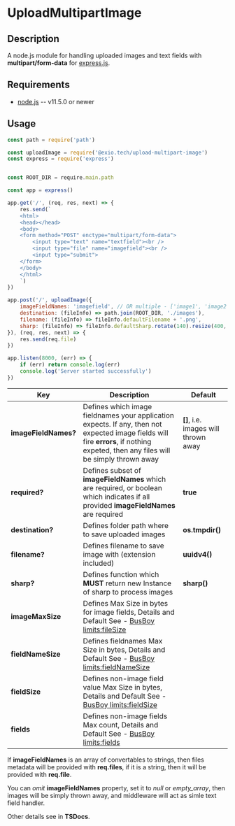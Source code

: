 # UploadMultipartImage

## Description
A node.js module for handling uploaded images and text fields with
**multipart/form-data** for [express.js](express).

## Requirements
- [node.js](https://nodejs.org/) -- v11.5.0 or newer

## Usage
```javascript
const path = require('path')

const uploadImage = require('@exio.tech/upload-multipart-image')
const express = require('express')


const ROOT_DIR = require.main.path

const app = express()

app.get('/', (req, res, next) => {
    res.send(`
    <html>
    <head></head>
    <body>
    <form method="POST" enctype="multipart/form-data">
        <input type="text" name="textfield"><br />
        <input type="file" name="imagefield"><br />
        <input type="submit">
    </form>
    </body>
    </html>
    `)
})

app.post('/', uploadImage({
    imageFieldNames: 'imagefield', // OR multiple - ['image1', 'image2']
    destination: (fileInfo) => path.join(ROOT_DIR, './images'),
    filename: (fileInfo) => fileInfo.defaultFilename + '.png',
    sharp: (fileInfo) => fileInfo.defaultSharp.rotate(140).resize(400, 400).png(),
}), (req, res, next) => {
    res.send(req.file)
})

app.listen(8000, (err) => {
    if (err) return console.log(err)
    console.log('Server started successfully')
})
```
Key | Description | Default
---| ---| ---|
**imageFieldNames?** | Defines which image fieldnames your application expects. If any, then not expected image fields will fire **errors**, if nothing expeted, then any files will be simply thrown away | **[]**, i.e. images will thrown away
**required?** | Defines subset of **imageFieldNames** which are required, or boolean which indicates if all provided **imageFieldNames** are required | **true**
**destination?** | Defines folder path where to save uploaded images | **os.tmpdir()**
**filename?** | Defines filename to save image with (extension included) | **uuidv4()**
**sharp?** | Defines function which **MUST** return new Instance of sharp to process images | **sharp()**
**imageMaxSize** | Defines Max Size in bytes for image fields, Details and Default See - [BusBoy limits:fileSize](busboy-options)
**fieldNameSize** | Defines fieldnames Max Size in bytes, Details and Default See - [BusBoy limits:fieldNameSize](busboy-options)
**fieldSize** | Defines non-image field value Max Size in bytes, Details and Default See - [BusBoy limits:fieldSize](busboy-options)
**fields** | Defines non-image fields Max count, Details and Default See - [BusBoy limits:fields](busboy-options)

If **imageFieldNames** is an array of convertables to strings, then files metadata will be provided
with **req.files**, if it is a string, then it will be provided with **req.file**.

You can _omit_ **imageFieldNames** property, set it to _null_ or _empty_array_, then images will be simply thrown away, and middleware will act as simle text field handler.

Other details see in **TSDocs**.

[busboy-options]:(https://www.npmjs.com/package/busboy#busboy-methods)
[express]:(https://www.npmjs.com/package/express)
